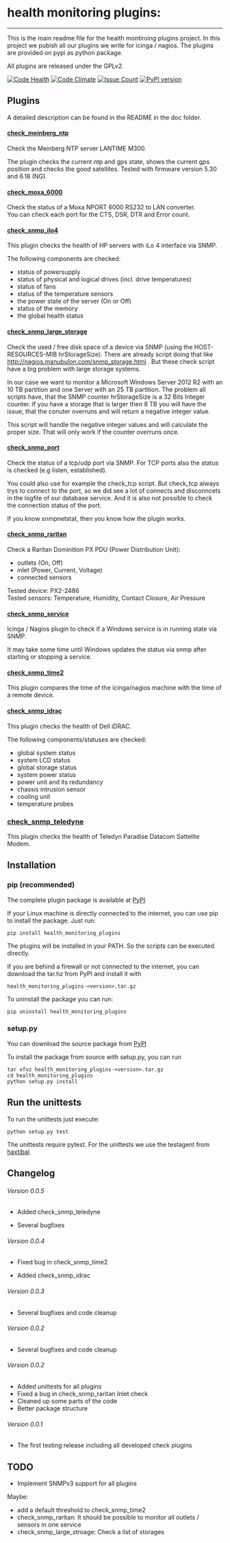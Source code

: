 # health monitoring plugins:
---

This is the main readme file for the health montiroing plugins project. In this project we pubish all our plugins we write for icinga / nagios.
The plugins are provided on pypi as python package.

All plugins are released under the GPLv2.

[![Code Health](https://landscape.io/github/rsmuc/health_monitoring_plugins/master/landscape.svg?style=flat)](https://landscape.io/github/rsmuc/health_monitoring_plugins/master)
[![Code Climate](https://codeclimate.com/github/rsmuc/health_monitoring_plugins/badges/gpa.svg)](https://codeclimate.com/github/rsmuc/health_monitoring_plugins)
[![Issue Count](https://codeclimate.com/github/rsmuc/health_monitoring_plugins/badges/issue_count.svg)](https://codeclimate.com/github/rsmuc/health_monitoring_plugins)
[![PyPI version](https://badge.fury.io/py/health_monitoring_plugins.svg)](https://badge.fury.io/py/health_monitoring_plugins)

## Plugins

A detailed description can be found in the README in the doc folder.

#### [check_meinberg_ntp](doc/check_meinberg_ntp/README.md)

Check the Meinberg NTP server LANTIME M300.

The plugin checks the current ntp and gps state, shows the current gps position and checks the good satellites.
Tested with firmware version 5.30 and 6.18 (NG).

#### [check_moxa_6000](doc/check_moxa_6000/README.md)

Check the status of a Moxa NPORT 6000 RS232 to LAN converter.  
You can check each port for the CTS, DSR, DTR and Error count.


#### [check_snmp_ilo4](doc/check_snmp_ilo4/README.md)

This plugin checks the health of HP servers with iLo 4 interface via SNMP.

The following components are checked:

- status of powersupply
- status of physical and logical drives (incl. drive temperatures)
- status of fans
- status of the temperature sensors
- the power state of the server (On or Off)
- status of the memory
- the global health status


#### [check_snmp_large_storage](doc/check_snmp_large_storage/README.md)

Check the used / free disk space of a device via SNMP (using the HOST-RESOURCES-MIB hrStorageSize).
There are already script doing that like http://nagios.manubulon.com/snmp_storage.html . But these check script have a big problem with large storage systems. 

In our case we want to monitor a Microsoft Windows Server 2012 R2 with an 10 TB partition and one Server with an 25 TB partition. The problem all scripts have, that the SNMP counter hrStorageSize is a 32 Bits
Integer counter. If you have a storage that is larger then 8 TB you will have the issue, that the conuter overruns and will return a negative integer value.

This script will handle the negative integer values and will calculate the proper size. That will only work if the counter overruns once.

#### [check_snmp_port](doc/check_snmp_port/README.md)

Check the status of a tcp/udp port via SNMP. For TCP ports also the status is checked (e.g listen, established).

You could also use for example the check_tcp script. But check_tcp always trys to connect to the port, so we did see a lot of connects and disconncets in the logfile of our database service. And it is also not possible to check the connection status of the port.

If you know snmpnetstat, then you know how the plugin works.


#### [check_snmp_raritan](doc/check_snmp_raritan/README.md)

Check a Raritan Dominition PX PDU (Power Distribution Unit):
* outlets (On, Off)
* inlet (Power, Current, Voltage)
* connected sensors

Tested device: PX2-2486  
Tested sensors: Temperature, Humidity, Contact Closure, Air Pressure


#### [check_snmp_service](doc/check_snmp_service/README.md)

Icinga / Nagios plugin to check if a Windows service is in running state via SNMP.

It may take some time until Windows updates the status via snmp after starting or stopping a service.


#### [check_snmp_time2](doc/check_snmp_time2/README.md)

This plugin compares the time of the icinga/nagios machine with the time of a remote device.

#### [check_snmp_idrac](doc/check_snmp_idrac/README.md)

This plugin checks the health of Dell iDRAC.

The following components/statuses are checked:

- global system status
- system LCD status
- global storage status
- system power status
- power unit and its redundancy
- chassis intrusion sensor
- cooling unit
- temperature probes


### [check_snmp_teledyne](doc/check_snmp_teledyne/README.md)

This plugin checks the health of Teledyn Paradise Datacom Sattelite Modem.



## Installation

###  pip (recommended)

The complete plugin package is available at [PyPI](https://pypi.python.org/pypi/health_monitoring_plugins)

If your Linux machine is directly connected to the internet, you can use pip to install the package.
Just run:

    pip install health_monitoring_plugins
    
The plugins will be installed in your PATH. So the scripts can be executed directly.

If you are behind a firewall or not connected to the internet, you can download the tar.hz from PyPI and install it with

    health_monitoring_plugins-<version>.tar.gz
    
To uninstall the package you can run:

    pip uninstall health_monitoring_plugins

### setup.py

You can download the source package from [PyPI](https://pypi.python.org/pypi/health_monitoring_plugins)

To install the package from source with setup.py, you can run

    tar xfvz health_monitoring_plugins-<version>.tar.gz
    cd health_monitoring_plugins
    python setup.py install

## Run the unittests

To run the unittests just execute:

    python setup.py test

The unittests require pytest. For the unittests we use the testagent from [haxtibal](https://github.com/haxtibal).

## Changelog

###### Version 0.0.5

* Added check_snmp_teledyne

* Several bugfixes

###### Version 0.0.4

* Fixed bug in check_snmp_time2

* Added check_snmp_idrac

###### Version 0.0.3

* Several bugfixes and code cleanup

###### Version 0.0.2

* Several bugfixes and code cleanup

###### Version 0.0.2

* Added unittests for all plugins
* Fixed a bug in check_snmp_raritan Inlet check
* Cleaned up some parts of the code
* Better package structure

###### Version 0.0.1

* The first testing release including all developed check plugins

## TODO

* Implement SNMPv3 support for all plugins

Maybe:

* add a default threshold to check_snmp_time2
* check_snmp_raritan: It should be possible to monitor all outlets / sensors in one service
* check_snmp_large_stroage: Check a list of storages
